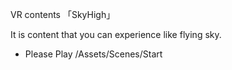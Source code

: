 VR contents 「SkyHigh」

It is content that you can experience like flying sky.

 - Please Play
/Assets/Scenes/Start
